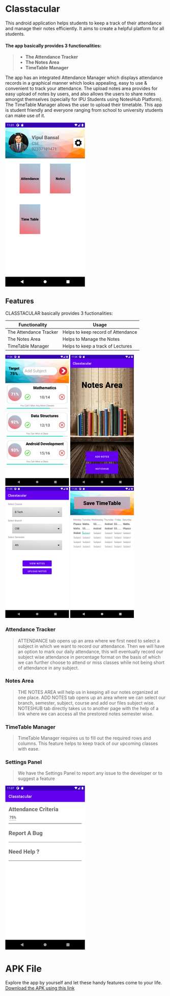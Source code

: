 # Classtacular
This android application helps students to keep a track of their attendance and manage their notes efficiently.
It aims to create a helpful platform for all students.

#### The app basically provides 3 functionalities: 
> * **The Attendance Tracker**
> * **The Notes Area**
> * **TimeTable Manager**

The app has an integrated Attendance Manager which displays attendance records in a graphical manner which looks appealing, easy to use &amp; 
convenient to track your attendance. 
The upload notes area provides for easy upload of notes by users, and also allows the users to share notes amongst themselves (specially for IPU Students using NotesHub Platform). The TimeTable Manager allows the user to upload their timetable. This app is student friendly and everyone ranging from school to university students can make use of it.

<img src="https://github.com/vmbansal2001/Classtacular/blob/main/App%20Screenshots/Screenshot_1626283910.png" width="250" >

## Features

CLASSTACULAR basically provides 3 fuctionalities:

Functionality | Usage
-------- | ---------
The Attendance Tracker | Helps to keep record of Attendance
The Notes Area | Helps to Manage the Notes
TimeTable Manager | Helps to keep a track of Lectures
<div>
<img src="https://github.com/vmbansal2001/Classtacular/blob/main/App%20Screenshots/Screenshot_1626284077.png" width="200" >
<img src="https://github.com/vmbansal2001/Classtacular/blob/main/App%20Screenshots/Screenshot_1626284094.png" width="200" >
<img src="https://github.com/vmbansal2001/Classtacular/blob/main/App%20Screenshots/Screenshot_1626284110.png" width="200" >
<img src="https://github.com/vmbansal2001/Classtacular/blob/main/App%20Screenshots/Screenshot_1626284211.png" width="200" >  
<div>

### Attendance Tracker
> ATTENDANCE tab opens up an area where we first need to select a subject in which we want to record our attendance. 
> Then we will have an option to mark our daily attendance, this will eventually record our 
> subject wise attendance in percentage format on the basis of which we can further choose to attend or miss classes while not being short of attendance in any subject.
  
### Notes Area
> THE NOTES AREA will help us in keeping all our notes organized at one place. 
> ADD NOTES tab opens up an area where we can select our branch, semester, subject, course and add our files subject wise.
> NOTESHUB tab directly takes us to another page with the help of a link where we can access all the prestored notes semester wise.

### TimeTable Manager
> TimeTable Manager requires us to fill out the required rows and columns.
> This feature helps to keep track of our upcoming classes with ease.
  
### Settings Panel
> We have the Settings Panel to report any issue to the developer or to suggest a feature
<img src="https://github.com/vmbansal2001/Classtacular/blob/main/App%20Screenshots/Screenshot_1626284224.png" width="250" >  
  
# APK File
Explore the app by yourself and let these handy features come to your life.
[Download the APK using this link](https://github.com/vmbansal2001/Classtacular/raw/main/Classtacular%20APK.apk)
